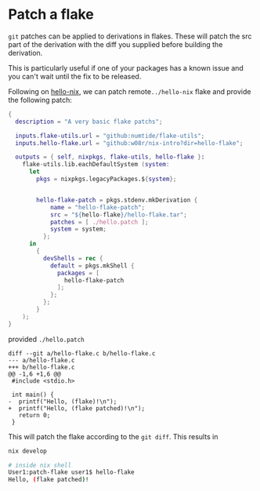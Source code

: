 # Patch a flake

`git` patches can be applied to derivations in flakes. These will patch the src part of the derivation with the diff you supplied before building the derivation.

This is particularly useful if one of your packages has a known issue and you can't wait until the fix to be released. 


Following on [hello-nix](../hello-nix/README.md), we can patch remote`../hello-nix` flake and provide the following patch:

```nix
{
  description = "A very basic flake patchs";

  inputs.flake-utils.url = "github:numtide/flake-utils";
  inputs.hello-flake.url = "github:w08r/nix-intro?dir=hello-flake";

  outputs = { self, nixpkgs, flake-utils, hello-flake }:
    flake-utils.lib.eachDefaultSystem (system:
      let
        pkgs = nixpkgs.legacyPackages.${system};


        hello-flake-patch = pkgs.stdenv.mkDerivation {
            name = "hello-flake-patch";
            src = "${hello-flake}/hello-flake.tar";
            patches = [ ./hello.patch ];
            system = system;
          };
      in
        {
          devShells = rec {
            default = pkgs.mkShell {
              packages = [
                hello-flake-patch
              ];
            };
          };
        }
    );
}
```
provided `./hello.patch`

```git
diff --git a/hello-flake.c b/hello-flake.c
--- a/hello-flake.c
+++ b/hello-flake.c
@@ -1,6 +1,6 @@
 #include <stdio.h>
 
 int main() {
-  printf("Hello, (flake)!\n");
+  printf("Hello, (flake patched)!\n");
   return 0;
 }

```

This will patch the flake according to the `git diff`. This results in 

```bash
nix develop

# inside nix shell
User1:patch-flake user1$ hello-flake
Hello, (flake patched)!
```



